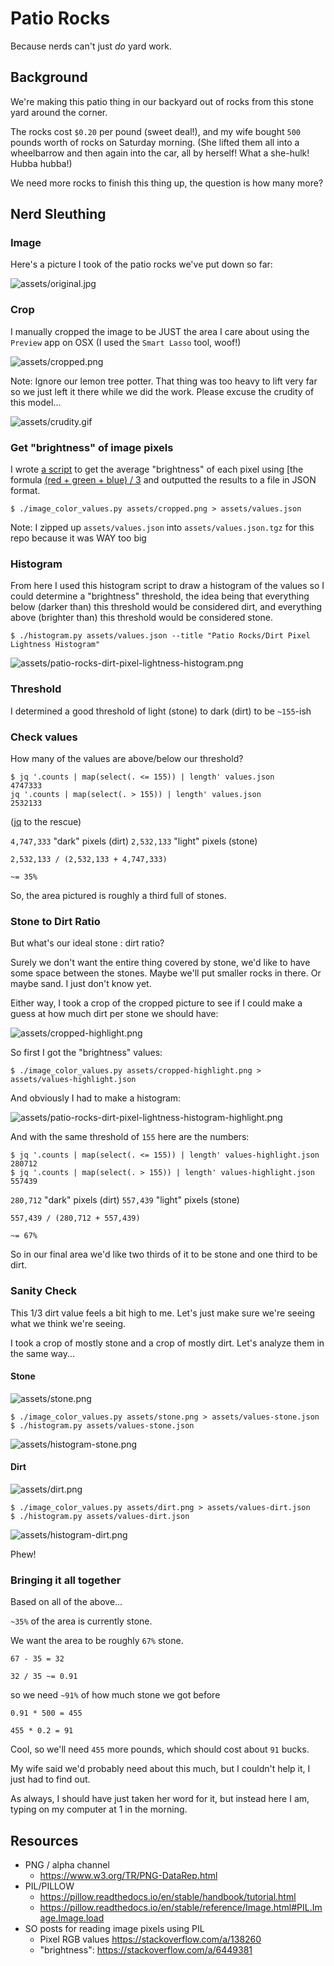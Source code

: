 # Patio Rocks

Because nerds can't just *do* yard work.

## Background

We're making this patio thing in our backyard out of rocks from this stone yard around the corner.

The rocks cost `$0.20` per pound (sweet deal!), and my wife bought `500` pounds worth of rocks on Saturday morning. (She lifted them all into a wheelbarrow and then again into the car, all by herself! What a she-hulk! Hubba hubba!)

We need more rocks to finish this thing up, the question is how many more?

## Nerd Sleuthing

### Image

Here's a picture I took of the patio rocks we've put down so far:

![assets/original.jpg](assets/original.jpg)

### Crop

I manually cropped the image to be JUST the area I care about using the `Preview` app on OSX (I used the `Smart Lasso` tool, woof!)

![assets/cropped.png](assets/cropped.png)

Note: Ignore our lemon tree potter. That thing was too heavy to lift very far so we just left it there while we did the work. Please excuse the crudity of this model...

![assets/crudity.gif](assets/crudity.gif)

### Get "brightness" of image pixels

I wrote [a script](image_color_values.py) to get the average "brightness" of each pixel using [the formula [(red + green + blue) / 3](https://stackoverflow.com/a/6449381) and outputted the results to a file in JSON format.

```
$ ./image_color_values.py assets/cropped.png > assets/values.json
```

Note: I zipped up `assets/values.json` into `assets/values.json.tgz` for this repo because it was WAY too big

### Histogram

From here I used this histogram script to draw a histogram of the values so I could determine a "brightness" threshold, the idea being that everything below (darker than) this threshold would be considered dirt, and everything above (brighter than) this threshold would be considered stone.

```
$ ./histogram.py assets/values.json --title "Patio Rocks/Dirt Pixel Lightness Histogram"
```

![assets/patio-rocks-dirt-pixel-lightness-histogram.png](assets/patio-rocks-dirt-pixel-lightness-histogram.png)

### Threshold

I determined a good threshold of light (stone) to dark (dirt) to be `~155`-ish

### Check values

How many of the values are above/below our threshold?

```
$ jq '.counts | map(select(. <= 155)) | length' values.json 
4747333
jq '.counts | map(select(. > 155)) | length' values.json 
2532133
```

([jq](https://stedolan.github.io/jq/) to the rescue)

`4,747,333` "dark" pixels (dirt)
`2,532,133` "light" pixels (stone)

```
2,532,133 / (2,532,133 + 4,747,333)

~= 35%
```

So, the area pictured is roughly a third full of stones.

### Stone to Dirt Ratio

But what's our ideal stone : dirt ratio?

Surely we don't want the entire thing covered by stone, we'd like to have some space between the stones. Maybe we'll put smaller rocks in there. Or maybe sand. I just don't know yet.

Either way, I took a crop of the cropped picture to see if I could make a guess at how much dirt per stone we should have:

![assets/cropped-highlight.png](assets/cropped-highlight.png)

So first I got the "brightness" values:

```
$ ./image_color_values.py assets/cropped-highlight.png > assets/values-highlight.json
```

And obviously I had to make a histogram:

![assets/patio-rocks-dirt-pixel-lightness-histogram-highlight.png](assets/patio-rocks-dirt-pixel-lightness-histogram-highlight.png)

And with the same threshold of `155` here are the numbers:

```
$ jq '.counts | map(select(. <= 155)) | length' values-highlight.json 
280712
$ jq '.counts | map(select(. > 155)) | length' values-highlight.json 
557439
```

`280,712` "dark" pixels (dirt)
`557,439` "light" pixels (stone)

```
557,439 / (280,712 + 557,439)

~= 67%
```

So in our final area we'd like two thirds of it to be stone and one third to be dirt.

### Sanity Check

This 1/3 dirt value feels a bit high to me. Let's just make sure we're seeing what we think we're seeing.

I took a crop of mostly stone and a crop of mostly dirt. Let's analyze them in the same way...


#### Stone

![assets/stone.png](assets/stone.png)

```
$ ./image_color_values.py assets/stone.png > assets/values-stone.json
$ ./histogram.py assets/values-stone.json
```

![assets/histogram-stone.png](assets/histogram-stone.png)

#### Dirt

![assets/dirt.png](assets/dirt.png)

```
$ ./image_color_values.py assets/dirt.png > assets/values-dirt.json
$ ./histogram.py assets/values-dirt.json
```

![assets/histogram-dirt.png](assets/histogram-dirt.png)

Phew!

### Bringing it all together

Based on all of the above...

`~35%` of the area is currently stone.

We want the area to be roughly `67%` stone.

```
67 - 35 = 32

32 / 35 ~= 0.91
```

so we need `~91%` of how much stone we got before

```
0.91 * 500 = 455

455 * 0.2 = 91
```

Cool, so we'll need `455` more pounds, which should cost about `91` bucks.

My wife said we'd probably need about this much, but I couldn't help it, I just had to find out.

As always, I should have just taken her word for it, but instead here I am, typing on my computer at 1 in the morning.


## Resources

- PNG / alpha channel
  - https://www.w3.org/TR/PNG-DataRep.html
- PIL/PILLOW
  - https://pillow.readthedocs.io/en/stable/handbook/tutorial.html
  - https://pillow.readthedocs.io/en/stable/reference/Image.html#PIL.Image.Image.load
- SO posts for reading image pixels using PIL
  - Pixel RGB values https://stackoverflow.com/a/138260
  - "brightness": https://stackoverflow.com/a/6449381
